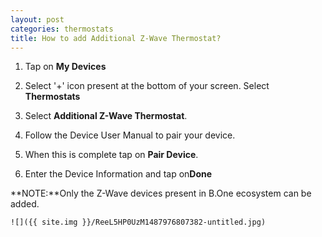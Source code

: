 ```yaml
---
layout: post
categories: thermostats
title: How to add Additional Z-Wave Thermostat?
---
```


1. Tap on **My Devices**

2. Select '+' icon present at the bottom of your screen. Select **Thermostats**

3. Select **Additional Z-Wave Thermostat**.

4. Follow the Device User Manual to pair your device.

5. When this is complete tap on **Pair Device**.

6. Enter the Device Information and tap on**Done**

**NOTE:**Only the Z-Wave devices present in B.One ecosystem can be added.

    ![]({{ site.img }}/ReeL5HP0UzM1487976807382-untitled.jpg)